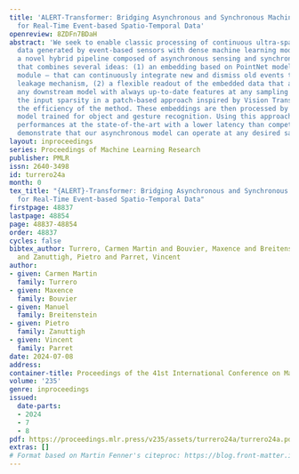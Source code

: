 ```yaml
---
title: 'ALERT-Transformer: Bridging Asynchronous and Synchronous Machine Learning
  for Real-Time Event-based Spatio-Temporal Data'
openreview: 8ZDFn7BDaH
abstract: 'We seek to enable classic processing of continuous ultra-sparse spatiotemporal
  data generated by event-based sensors with dense machine learning models. We propose
  a novel hybrid pipeline composed of asynchronous sensing and synchronous processing
  that combines several ideas: (1) an embedding based on PointNet models – the ALERT
  module – that can continuously integrate new and dismiss old events thanks to a
  leakage mechanism, (2) a flexible readout of the embedded data that allows to feed
  any downstream model with always up-to-date features at any sampling rate, (3) exploiting
  the input sparsity in a patch-based approach inspired by Vision Transformer to optimize
  the efficiency of the method. These embeddings are then processed by a transformer
  model trained for object and gesture recognition. Using this approach, we achieve
  performances at the state-of-the-art with a lower latency than competitors. We also
  demonstrate that our asynchronous model can operate at any desired sampling rate.'
layout: inproceedings
series: Proceedings of Machine Learning Research
publisher: PMLR
issn: 2640-3498
id: turrero24a
month: 0
tex_title: "{ALERT}-Transformer: Bridging Asynchronous and Synchronous Machine Learning
  for Real-Time Event-based Spatio-Temporal Data"
firstpage: 48837
lastpage: 48854
page: 48837-48854
order: 48837
cycles: false
bibtex_author: Turrero, Carmen Martin and Bouvier, Maxence and Breitenstein, Manuel
  and Zanuttigh, Pietro and Parret, Vincent
author:
- given: Carmen Martin
  family: Turrero
- given: Maxence
  family: Bouvier
- given: Manuel
  family: Breitenstein
- given: Pietro
  family: Zanuttigh
- given: Vincent
  family: Parret
date: 2024-07-08
address:
container-title: Proceedings of the 41st International Conference on Machine Learning
volume: '235'
genre: inproceedings
issued:
  date-parts:
  - 2024
  - 7
  - 8
pdf: https://proceedings.mlr.press/v235/assets/turrero24a/turrero24a.pdf
extras: []
# Format based on Martin Fenner's citeproc: https://blog.front-matter.io/posts/citeproc-yaml-for-bibliographies/
---
```

